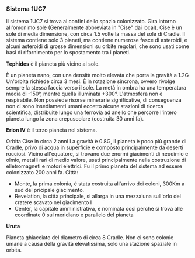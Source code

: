 ### Sistema 1UC7

Il sistema 1UC7 si trova ai confini dello spazio colonizzato.
Gira intorno all'omonimo sole (Generalmente abbreviata in "Cise" dai local).
Cise è un sole di media dimensione, con circa 1.5 volte la massa del sole di Cradle.
Il sistema contiene solo 3 pianeti, ma contiene numerose fasce di asteroidi, e alcuni asteroidi di grosse dimensioni su orbite regolari, che sono usati come basi di rifornimento per lo spostamento tra i pianeti.

**Tephides** è il pianeta più vicino al sole.

È un pianeta nano, con una densità molto elevata che porta la gravità a 1.2G
Un'orbita richiede circa 3 mesi.
È in rotazione sincrona, ovvero rivolge sempre la stessa faccia verso il sole.
La metà in ombra ha una temperatura media di -150°, mentre quella illuminata +300°.
L'atmosfera non è respirabile.
Non possiede risorse minerarie significative, di conseguenza non ci sono insediamenti umani eccetto alcune stazioni di ricerca scientifica, distribuite lungo una ferrovia ad anello che percorre l'intero pianeta lungo la zona crepuscolare (costruita 30 anni fa).

**Erion IV** è il terzo pianeta nel sistema.

Orbita Cise in circa 2 anni
La gravità è 0.8G, il pianeta è poco più grande di Cradle, privo di acqua in superficie e composto principalmente da deserti rocciosi.
Vicino all'equatore, si trovano due enormi giacimenti di neodimio e olmio, metalli rari di medio valore, usati principalmente nella costruzione di elletromagneti e motori elettrici.
Fu il primo pianeta del sistema ad essere colonizzato 200 anni fa. 
Città:
- Monte, la prima colonia, è stata costruita all'arrivo dei coloni, 300Km a sud del pricipale giacimento.
- Revelation, la città principale, si allarga in una mezzaluna sull'orlo del cratere scavato nel giacimento I
- Center, la capitale amministrativa, è nominata così perchè si trova alle coordinate 0 sul meridiano e parallelo del pianeta

**Uruta**

Pianeta ghiacciato del diametro di circa 8 Cradle.
Non ci sono colonie umane a causa della gravità elevatissima, solo una stazione spaziale in orbita.
